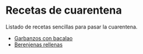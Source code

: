 # Recetas de cuarentena

Listado de recetas sencillas para pasar la cuarentena.

* [Garbanzos con bacalao](recipes/garbanzos-bacalao.md)
* [Berenjenas rellenas](recipes/berenjenas-rellenas.md)
